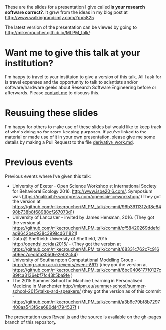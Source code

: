 These are the slides for a presentation I give called **Is your research software correct?**. It grew from the ideas in my blog post at http://www.walkingrandomly.com/?p=5825 

The latest version of the presentation can be viewed by going to http://mikecroucher.github.io/MLPM_talk/

# Want me to give this talk at your institution?

I'm happy to travel to your instituion to give a version of this talk. All I ask for is travel expenses and the opportunity to talk to scientists and/or software/hardware geeks about Research Software Engineering before or afterwards. Please [contact me](http://www.walkingrandomly.com/?page_id=2055) to discuss this.

# Reusuing these slides

I'm happy for others to make use of these slides but would like to keep track of who's doing so for score-keeping purposes.
If you've linked to the material or made use of it in your own presentation, please give me some details by making a Pull Request to the file [derivative_work.md](./derivative_work.md).

# Previous events
Previous events where I've given this talk: 

* University of Exeter - Open Science Workshop at International Society for Behavioral Ecology 2016. http://www.isbe2016.com/. Symposium was https://malikaihle.wordpress.com/openscienceworkshop/ (They got the version at https://github.com/mikecroucher/MLPM_talk/commit/96b3911312df8e8498b738b8f68988cf267073d1)
* University of Lancaster - invited by James Hensman, 2016. (They got the version at https://github.com/mikecroucher/MLPM_talk/commit/cf58420269ddefdad9642bec938c3998cd611821)
* Data @ Sheffield: University of Sheffield, 2015 http://opendsi.cc/das2015/ - (They got the version at https://github.com/mikecroucher/MLPM_talk/commit/68331c762c7c916506ec7ced5fa30506e2e02c54)
* University of Southampton Computational Modelling Group - http://cmg.soton.ac.uk/events/event-857/ (they got the version at https://github.com/mikecroucher/MLPM_talk/commit/6bc0406177f0127c89fca3136ebf7fc43b5ba9fe )
* The 2015 Summer School for Machine Learning in Personalised Medicine in Manchester http://mlpm.eu/summer-school/summer-school-2015/talks-and-speakers/ (they got the version as of this commit - https://github.com/mikecroucher/MLPM_talk/commit/a3b6c79bf8b7297408aa543f6ce680dd4794537f )

The presentation uses Reveal.js and the source is available on the gh-pages branch of this repository.
